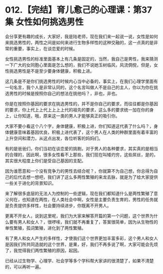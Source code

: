 # 012.【完结】育儿愈己的心理课：第37集 女性如何挑选男性

会分享更有趣的成长，大家好，我是陆老师，现在我们来一起说一说，女性是如何来挑选男性的，两性之间是如何来进行生物多样性的这种交融的，这一点真的是非常的重要，事实上，在谈恋爱的时候。

女性挑选男性的标准里面基本上有几条是固定的，当然，我自己是男性，我来猜测一下广大的女同胞心里面是怎么想的，我们不说她玉树临风，风流倜傥，但是，女性挑选男性是不是至少要身体健康，积极上进。

这几条是不是你们挑选男性的时候内心当中必备的，事实上，在我们心理学里面有一句名言，我个人是非常认同的，这个名言叫做人不是自己的主人，你以为你在挑选男性的时候是按照你自己的想法在挑他吗？，非也，非也。

你是在按照你基因的要求在挑选男性的，并不是你自己的要求，而往往都是你基因的要求，你上代上上代上上上上代的祖先的要求，这么多的要求统一加在你的身上，让你知道，哦，原来这一类的男人才能够真正的吸引你。

大家不要小看这个八个字，身体健康，积极上进，你们知道这代表了什么吗？，身体健康意味着基因优良，积极上进代表了，这个男人在人类的种群里面有着丰富的上升空间和潜力，从这点出发，各位听客的妈妈们。

有的是爸爸们，你们当初在谈恋爱的挑剔，对于男人的各种要求，其实真的是相当的合理的，因此啊，很多女性看不上那些，我们现在叫矮灼穷，这些屌丝，是的，其实很大程度上你们是受自己基因的支配。

因为谁愿意和一个没有竞争力的男性去结合呢？，你就算不为自己想，你总得为自己的后代去想一想吧，我们讲了这么多两性繁殖的来龙去脉，就是为了给大家提供一些关于进化的背景知识。

来了解很多底层的无法人为控制的一些逻辑，现在我们都知道什么是两性繁殖了意义何在，也知道在两性，在人类社会中啊，女性是主要负责生育的，男性的任务就是负责提供多样性，社会要持续进步，你既离不开男人。

更离不开女人，说到这里呢，我们为大家来解答开篇的第一个问题，这个世界为什么要有男人和女人？，很啰嗦，我们就不再重复了，答案很简单，因为从生物性的单性繁殖，孤词繁殖，进化到了两性繁殖。

有了男人和女人产生的多样性，才使我们这个世界更加丰富多彩，这个男人和女人是因我们所共同造就的这个世界，是果，好，我们不再多说了啊，大家可能会先烦了，我觉得我们两性繁殖的原因，起因。

已经从过生物学、心理学、社会学等多个学科帮大家讲的很清楚了，如果不清楚的，可以再听一遍。